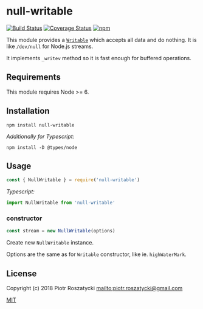 # null-writable

<!-- markdownlint-disable MD013 -->
[![Build Status](https://secure.travis-ci.org/dex4er/js-null-writable.svg)](http://travis-ci.org/dex4er/js-null-writable) [![Coverage Status](https://coveralls.io/repos/github/dex4er/js-null-writable/badge.svg)](https://coveralls.io/github/dex4er/js-null-writable) [![npm](https://img.shields.io/npm/v/null-writable.svg)](https://www.npmjs.com/package/null-writable)
<!-- markdownlint-enable MD013 -->

This module provides a
[`Writable`](https://nodejs.org/api/stream.html#stream_writable_streams) which
accepts all data and do nothing. It is like `/dev/null` for Node.js streams.

It implements `_writev` method so it is fast enough for buffered operations.

## Requirements

This module requires Node >= 6.

## Installation

```shell
npm install null-writable
```

_Additionally for Typescript:_

```shell
npm install -D @types/node
```

## Usage

```js
const { NullWritable } = require('null-writable')
```

_Typescript:_

```ts
import NullWritable from 'null-writable'
```

### constructor

```js
const stream = new NullWritable(options)
```

Create new `NullWritable` instance.

Options are the same as for `Writable` constructor, like ie. `highWaterMark`.

## License

Copyright (c) 2018 Piotr Roszatycki <mailto:piotr.roszatycki@gmail.com>

[MIT](https://opensource.org/licenses/MIT)
